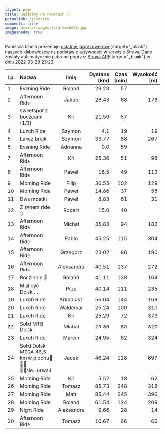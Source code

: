 ```yaml
---
layout: page
title: Jeździmy na rowerach :)
permalink: /jezdzimy
comments: false
image: assets/images/kmtb/kmtb008.jpg
imageshadow: true
---
```


Poniższa tabela prezentuje [ostatnie jazdy rowerowe](https://www.strava.com/clubs/336381){:target="_blank"} naszych klubowiczów na podstawie aktywności w serwisie Strava. Dane zostały automatycznie pobrane poprzez [Strava API](https://developers.strava.com/docs/reference/#api-Clubs-getClubActivitiesById){:target="_blank"} w dniu 2022-03-29 23:23.

Lp. | Nazwa | Imię | Dystans [km] | Czas [min] | Wysokość [m]
:--- | :--- | :---: | ---: | ---: | ---:
1|Evening Ride|Roland|29.23|57|
2|Afternoon Ride|Jakub|26.43|68|176
3|sweetspot z bodźcami (1/3)|Kri|21.59|57|
4|Lunch Ride|Szymon|4.1|19|19
5|Lancz brejk |Szymon|33.77|88|267
6|Evening Ride|Adrianna|0.0|59|
7|Afternoon Ride|Kri|25.36|51|98
8|Afternoon Ride|Paweł|16.5|49|113
9|Morning Ride|Filip|36.55|102|129
10|Morning Ride|Paweł|14.86|37|55
11|Dwa mostki|Paweł|8.83|61|31
12|Z synem ride :)|Robert|15.0|40|
13|Afternoon Ride|Michał|35.83|94|182
14|Afternoon Ride|Pablo|45.25|115|304
15|Afternoon Ride|Grzegorz|23.02|86|190
16|Afternoon Ride|Aleksandra|40.51|137|272
17|Rodzinnie 🙂|Roland|41.11|138|164
18|Miał być Dolsk …|Prze|40.14|111|235
19|Lunch Ride|Arkadiusz|56.04|144|168
20|Lunch Ride|Waldemar|25.24|100|310
21|Lunch Ride|Kri|25.29|72|373
22|Solid MTB Dolsk |Michał|25.36|85|320
23|Lunch Ride|Marcin|24.95|82|324
24|Solid Dolsk MEGA 46,5 km w piochu🙈🙆‍♂️🚴‍♂️ale...urwa.ł|Jacek|46.24|128|697
25|Morning Ride|Kri|5.52|18|62
26|Morning Ride|Tomasz|85.73|248|318
27|Morning Ride|Matt|85.44|245|396
28|Morning Ride|Roland|61.54|124|209
29|Night Ride|Aleksandra|9.66|28|14
30|Afternoon Ride|Tomasz|10.67|66|66
